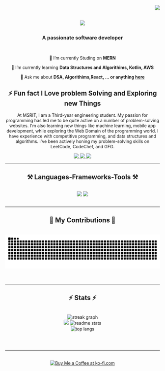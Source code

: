 <img align="right" src="https://visitor-badge.laobi.icu/badge?page_id=kishan9535.kishan9535" />

<h1 align="center">
    <img src="https://readme-typing-svg.herokuapp.com/?font=Righteous&size=35&center=true&vCenter=true&width=500&height=70&duration=4000&lines=Hi+There!+👋;+I'm+Kishan+Kumar!;" />
</h1>

<h3 align="center">A passionate software developer  </h3>

<br/>

<div align="center">
 
 🔭 I’m currently Studing on **MERN**
 
 🌱 I’m currently learning **Data Structures and Algorithims, Kotlin, AWS**

💬 Ask me about **DSA, Algorithims,React, ... or anything [here](https://github.com/kishan9535/kishan9535/issues)**


⚡ Fun fact  I Love problem Solving and Exploring new Things
----------------

At MSRIT, I am a Third-year engineering student. My passion for programming has led me to be quite active on a number of problem-solving websites. I'm also learning new things like machine learning, mobile app development, while exploring the Web Domain of the programming world.
I have experience with competitive programming, and data structures and algorithms. I've been actively honing my problem-solving skills on LeetCode, CodeChef, and GFG.


 </div>
 
<div align="center"> 
  <a href="mailto:pedro.sales.kkishankumarn@gmail.com">
    <img src="https://img.shields.io/badge/Gmail-333333?style=for-the-badge&logo=gmail&logoColor=red" />
  </a>
  <a href="https://in.linkedin.com/in/kishan-kumar-n-855058234" target="_blank">
    <img src="https://img.shields.io/badge/LinkedIn-0077B5?style=for-the-badge&logo=linkedin&logoColor=white" target="_blank" />
  </a>
  <a href="https://github.com/kishan9535" target="_blank">
     <img src="https://img.shields.io/badge/Portfolio-FF5722?style=for-the-badge&logo=todoist&logoColor=white" target="_blank" /> <!-- sqlite, safari, google-chrome are other good icon options -->
  </a>
</div>

 <hr/>
 
<h2 align="center">⚒️ Languages-Frameworks-Tools ⚒️</h2>
<br/>
<div align="center">
    <img src="https://skillicons.dev/icons?i=react,bootstrap,mui,html,css,vscode,github,figma,tailwind,git,r" />
    <img src="https://skillicons.dev/icons?i=nodejs,python,javascript,typescript,express,firebase,mongodb,c,java,nextjs,mysql,flask" /><br>
</div>

<br/>
<hr/>

<div align="center">
  <h2>🐍 My Contributions 🐍</h2>
  <br>
    <img alt="snake eating my contributions" src="https://raw.githubusercontent.com/kishan9535/kishan9535/output/github-contribution-grid-snake.svg" />
  <br/><br/><br/>
</div>

<hr/>

<h2 align="center">⚡ Stats ⚡</h2>
<br>
<div align=center>
  <img src="https://streak-stats.demolab.com?user=kishan9535&locale=en&mode=daily&theme=dark&hide_border=false&border_radius=5&order=3" height="" alt="streak graph"  />
  <div align=center>
  <img width=390 src="https://github-readme-streak-stats.vercel.app/?user=kishan9535&count_private=true&theme=react&border_radius=10" />
  <img width=390 src="https://github-readme-stats.vercel.app/api?username=kishan9535&count_private=true&show_icons=true&theme=react&rank_icon=github&border_radius=10" alt="readme stats" />
  <br/>
  <img width=325 align="center" src="https://github-readme-stats.vercel.app/api/top-langs/?username=kishan9535&hide=HTML&langs_count=8&layout=compact&theme=react&border_radius=10&size_weight=0.5&count_weight=0.5&exclude_repo=github-readme-stats" alt="top langs" />
</div>

</div>

<br/><br/>

<hr/>

<br/>

<div align="center">
<a href='https://ko-fi.com/kishan_17#paypalModal' target='_blank'><img height='64' style='border:0px;height:64px;' src='https://storage.ko-fi.com/cdn/kofi1.png?v=3' border='0' alt='Buy Me a Coffee at ko-fi.com' /></a>
</div>

<br/>
